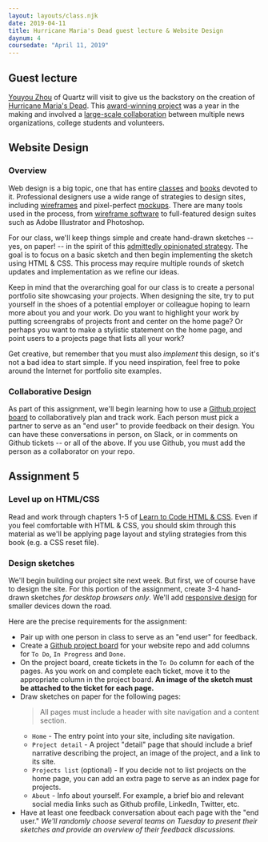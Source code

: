 ```yaml
---
layout: layouts/class.njk
date: 2019-04-11
title: Hurricane Maria's Dead guest lecture & Website Design
daynum: 4
coursedate: "April 11, 2019"
---
```


## Guest lecture

[Youyou Zhou] of Quartz will visit to give us the backstory on the creation of [Hurricane Maria's Dead](https://hurricanemariasdead.com/). This [award-winning project][] was a year in the making and involved a [large-scale collaboration](https://hurricanemariasdead.com/about.html) between multiple news organizations, college students and volunteers.

[Youyou Zhou]: https://qz.com/author/yzhouqz/
[award-winning project]: https://www.ire.org/archives/36072

## Website Design

### Overview

Web design is a big topic, one that has entire [classes][] and [books][] devoted to it. Professional designers use a wide range of strategies to design sites, including [wireframes][] and pixel-perfect [mockups][]. There are many tools used in the process, from [wireframe software][] to full-featured design suites such as Adobe Illustrator and Photoshop. 

For our class, we'll keep things simple and create hand-drawn sketches -- yes, on paper! -- in the spirit of this [admittedly opinionated strategy][]. The goal is to focus on a basic sketch and then begin implementing the sketch using HTML & CSS. This process may require multiple rounds of sketch updates and implementation as we refine our ideas.

Keep in mind that the overarching goal for our class is to create a personal portfolio site showcasing your projects. When designing the site, try to put yourself in the shoes of a potential employer or colleague hoping to learn more about you and your work. Do you want to highlight your work by putting screengrabs of projects front and center on the home page? Or perhaps you want to make a stylistic statement on the home page, and point users to a projects page that lists all your work? 

Get creative, but remember that you must also *implement* this design, so it's not a bad idea to start simple. If you need inspiration, feel free to poke around the Internet for portfolio site examples.

### Collaborative Design

As part of this assignment, we'll begin learning how to use a [Github project board][] to collaboratively plan and track work. Each person must pick a partner to serve as an "end user" to provide feedback on their design. You can have these conversations in person, on Slack, or in comments on Github tickets -- or all of the above. If you use Github, you must add the person as a collaborator on your repo.

[classes]: https://resources.journalismdesign.com/syllabi
[books]: https://designforhackers.com/blog/best-web-design-books/
[wireframes]: https://en.wikipedia.org/wiki/
[wireframe software]: https://www.creativebloq.com/wireframes/top-wireframing-tools-11121302
[mockups]: https://www.quora.com/What-is-a-website-mockup-design
[admittedly opinionated strategy]: https://signalvnoise.com/posts/1061-why-we-skip-photoshop
[Github project board]: https://help.github.com/en/articles/about-project-boards


## Assignment 5

### Level up on HTML/CSS

Read and work through chapters 1-5 of [Learn to Code HTML & CSS][]. Even if you feel comfortable with HTML & CSS, you should skim through this material as we'll be applying page layout and styling strategies from this book (e.g. a CSS reset file). 

### Design sketches

We'll begin building our project site next week. But first, we of course have to design the site.
For this portion of the assignment, create 3-4 hand-drawn sketches *for desktop browsers only*. We'll add [responsive design][] for smaller devices down the road.

Here are the precise requirements for the assignment:

* Pair up with one person in class to serve as an "end user" for feedback.
* Create a [Github project board][] for your website repo and add columns for `To Do`, `In Progress` and `Done`.
* On the project board, create tickets in the `To Do` column for each of the pages. As you work on and complete each ticket, move it to the appropriate column in the project board. **An image of the sketch must be attached to the ticket for each page.**
* Draw sketches on paper for the following pages:
  > All pages must include a header with site navigation and a content section.
  * `Home` - The entry point into your site, including site navigation.
  * `Project detail` - A project "detail" page that should include a brief narrative describing the project, an image of the project, and a link to its site.
  * `Projects list` (optional) - If you decide not to list projects on the home page, you can add an extra page to serve as an index page for projects.
  * `About` - Info about yourself. For example, a brief bio and relevant social media links such as Github profile, LinkedIn, Twitter, etc.
* Have at least one feedback conversation about each page with the "end user." *We'll randomly choose several teams on Tuesday to present their sketches and provide an overview of their feedback discussions.*

[Learn to Code HTML & CSS]: https://learn.shayhowe.com/
[responsive design]: https://learn.shayhowe.com/advanced-html-css/responsive-web-design/